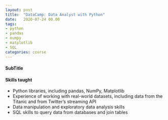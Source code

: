```yaml
---
layout: post
title:  "DataCamp: Data Analyst with Python"
date:   2020-07-24 00.00
tags:
- python
- pandas
- numpy
- matplotlib
- SQL
categories: course
---
```

#### SubTitle

#### Skills taught

- Python libraries, including pandas, NumPy, Matplotlib 
- Experience of working with real-world datasets, including data from the Titanic and from Twitter’s streaming API
- Data manipulation and exploratory data analysis skills
- SQL skills to query data from databases and join tables
